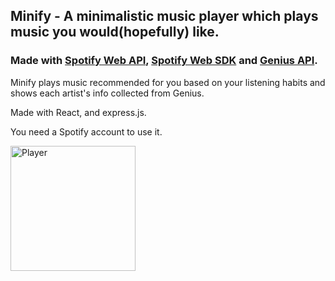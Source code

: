 ## Minify - A minimalistic music player which plays music you would(hopefully) like.
### Made with [Spotify Web API](https://developer.spotify.com/documentation/web-api/), [Spotify Web SDK](https://developer.spotify.com/documentation/web-playback-sdk/) and [Genius API](https://docs.genius.com/#/getting-started-h1).
Minify plays music recommended for you based on your listening habits and shows each artist's info collected from Genius.

Made with React, and express.js.

You need a Spotify account to use it.

<img src="https://user-images.githubusercontent.com/39168159/83859255-51220000-a726-11ea-86df-84d95b9a5339.png" alt="Player" width="200"/>

